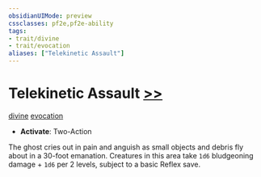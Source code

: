 ```yaml
---
obsidianUIMode: preview
cssclasses: pf2e,pf2e-ability
tags:
- trait/divine
- trait/evocation
aliases: ["Telekinetic Assault"]
---
```

# Telekinetic Assault [>>](rules/core-rulebook/chapter-9-playing-the-game.md#Actions "Two-Action")
[divine](rules/traits/divine.md "Divine Tradition Trait")  [evocation](rules/traits/evocation.md "Evocation School Trait")  

- **Activate**: Two-Action

The ghost cries out in pain and anguish as small objects and debris fly about in a 30-foot emanation. Creatures in this area take `1d6` bludgeoning damage + `1d6` per 2 levels, subject to a basic Reflex save.